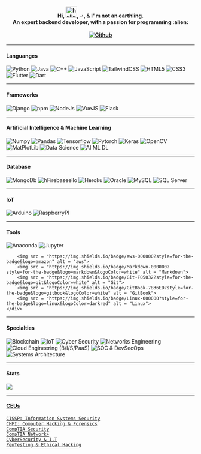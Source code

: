 <!--
<p align = "center">
  <img src = "Robot.png" height="150"/>
</p>
-->

<h4 align = "center">
    Hi, <img src = "https://user-images.githubusercontent.com/61727167/114547962-cecc6b80-9c67-11eb-9697-b1c5a8c8ff46.gif" alt = "hello" width="30px">, ♂️, & I"m not an earthling. 
    <br>
    An expert backend developer, with a passion for programming :alien:
    <br><br>
    <a href = "https://github.com/vicqtor"><img src = "https://img.shields.io/badge/GitHub-100000?style=for-the-badge&logo=github&logoColor=white" alt = "Github"></a>
</h4>

<hr>
<h4 align = "left"> Languanges </h4>
    <div align = "left">
		<img src = "https://img.shields.io/badge/Python-3776AB?style=for-the-badge&logo=python&logoColor=white" alt = "Python">
        <img src = "https://img.shields.io/badge/Java-white?style=for-the-badge&logo=java&logoColor=darkred" alt = "Java">
        <img src = "https://img.shields.io/badge/C++-000000?style=for-the-badge&logo=cplusplus&logoColor=3776AB" alt = "C++">
		<img src = "https://img.shields.io/badge/JavaScript-323330?style=for-the-badge&logo=javascript&logoColor=F7DF1E" alt = "JavaScript">
        <img src = "https://img.shields.io/badge/Tailwind-000000?style=for-the-badge&logo=tailwindcss" alt = "TailwindCSS">
		<img src = "https://img.shields.io/badge/HTML5-E34F26?style=for-the-badge&logo=html5&logoColor=white" alt = "HTML5">
		<img src = "https://img.shields.io/badge/CSS3-1572B6?style=for-the-badge&logo=css3&logoColor=white" alt = "CSS3">
		<img src = "https://img.shields.io/badge/Flutter-white?style=for-the-badge&logo=flutter&logoColor=1572B6" alt = "Flutter">
		<img src = "https://img.shields.io/badge/Dart-white?style=for-the-badge&logo=dart&logoColor=1572B6" alt = "Dart">
    </div>

<hr>
<h4 align = "left"> Frameworks </h4>
    <div align = "left">
		<img src = "https://img.shields.io/badge/Django-darkgreen?style=for-the-badge&logo=django" alt = "Django">
        <img src = "https://img.shields.io/badge/npm-CB3837?style=for-the-badge&logo=npm&logoColor=white" alt = "npm">
		<img src = "https://img.shields.io/badge/NodeJs-00000F?style=for-the-badge&logo=nodedotjs" alt = "NodeJs">
		<img src = "https://img.shields.io/badge/VueJs-000000?style=for-the-badge&logo=vuedotjs" alt = "VueJS">
		<img src = "https://img.shields.io/badge/Flask-000000?style=for-the-badge&logo=flask&logoColor=white" alt = "Flask">
    </div>

<hr>
<h4 align = "left"> Artificial Intelligence & Machine Learning </h4>
    <div align = "left">
        <img src = "https://img.shields.io/badge/Numpy-3776AB?style=for-the-badge&logo=numpy&logoColor=white" alt = "Numpy">
		<img src = "https://img.shields.io/badge/Pandas-3776AB?style=for-the-badge&logo=pandas&logoColor=white" alt = "Pandas">
		<img src = "https://img.shields.io/badge/Tensorflow-00000F?style=for-the-badge&logo=tensorflow" alt = "Tensorflow">
		<img src = "https://img.shields.io/badge/Pytorch-000000?style=for-the-badge&logo=pytorch&logoColor=darkorange" alt = "Pytorch">
		<img src = "https://img.shields.io/badge/Keras-white?style=for-the-badge&logo=keras&logoColor=red" alt = "Keras">
        <img src = "https://img.shields.io/badge/OpenCV-339933?style=for-the-badge&logo=opencv" alt = "OpenCV">
        <img src = "https://img.shields.io/badge/MatPlotLib-00000F?style=for-the-badge&logo=Matplotlib&logoColor=white" alt = "MatPlotLib">
        <img src = "https://img.shields.io/badge/Data Science-00000F?style=for-the-badge&logo=data_science&logoColor=white" alt = "Data Science">
		<img src = "https://img.shields.io/badge/AI ML DL-00000F?style=for-the-badge&logo=scikitlearn&logoColor=red" alt = "AI ML DL">
    </div>

<hr>
<h4 align = "left"> Database </h4>
    <div align = "left">
        <img src = "https://img.shields.io/badge/Mongo-00000F?style=for-the-badge&logo=mongodb" alt = "MongoDb">
		<img src = "https://img.shields.io/badge/Firebase-ffca28?style=for-the-badge&logo=firebase&logoColor=black" alt = "hFirebaseello">
		<img src = "https://img.shields.io/badge/Heroku-430098?style=for-the-badge&logo=heroku&logoColor=white" alt = "Heroku">
		<img src = "https://img.shields.io/badge/Oracle-000000?style=for-the-badge&logo=oracle&logoColor=darkred" alt = "Oracle">
		<img src = "https://img.shields.io/badge/MySQL-00000F?style=for-the-badge&logo=mysql&logoColor=white" alt = "MySQL">
        <img src = "https://camo.githubusercontent.com/22471ae80dc5d7fea7517cf316db935cdaa3bd4d91e7a77304606de175251569/68747470733a2f2f696d672e736869656c64732e696f2f62616467652f53514c2532305365727665722d4343323932373f6c6f676f3d6d6963726f736f66742d73716c2d736572766572266c6f676f436f6c6f723d7768697465" alt = "SQL Server">
    </div>

<hr>
<h4 align = "left"> IoT </h4>
   <div align = "left">
        <img src = "https://img.shields.io/badge/Arduino-white?style=for-the-badge&logo=arduino&logoColor=3776AB" alt = "Arduino">
		<img src = "https://img.shields.io/badge/Raspberry-white?style=for-the-badge&logo=raspberrypi" alt = "RaspberryPI">
    </div>

<hr>
<h4 align = "left"> Tools </h4>
    <div align = "left">
        <img src = "https://img.shields.io/badge/Anaconda-000000.svg?&style=for-the-badge&logo=anaconda" alt = "Anaconda">
		<img src = "https://img.shields.io/badge/Jupyter-F37626.svg?&style=for-the-badge&logo=Jupyter&logoColor=white" alt = "Jupyter">
        
		<img src = "https://img.shields.io/badge/aws-000000?style=for-the-badge&logo=amazon" alt = "aws">
		<img src = "https://img.shields.io/badge/Markdown-000000?style=for-the-badge&logo=markdown&logoColor=white" alt = "Markdown">
		<img src = "https://img.shields.io/badge/Git-F05032?style=for-the-badge&logo=git&logoColor=white" alt = "Git">
		<img src = "https://img.shields.io/badge/GitBook-7B36ED?style=for-the-badge&logo=gitbook&logoColor=white" alt = "GitBook">
		<img src = "https://img.shields.io/badge/Linux-000000?style=for-the-badge&logo=linux&logoColor=darkred" alt = "Linux">
    </div>

<hr>
<h4 align = "left"> Specialties </h4>
	<div align = "left">
	<img src = "https://img.shields.io/badge/Blockchain-000000?style=for-the-badge&logo=blockchain&logoColor=darkorange" alt = "Blockchain">
		<img src = "https://img.shields.io/badge/IoT-00000F?style=for-the-badge&logo=iot&logoColor=white" alt = "IoT">
		<img src = "https://img.shields.io/badge/Cyber Security-00000F?style=for-the-badge&logo=cybersecurity&logoColor=white" alt = "Cyber Security">
		<img src = "https://img.shields.io/badge/Networks Engineering-white?style=for-the-badge&logo=cisco&logoColor=000000" alt = "Networks Engineering">
		<img src = "https://img.shields.io/badge/Cloud Engineering (B/I/S/PaaS)-ffca28?style=for-the-badge&logo=digitalocean&logoColor=black" alt = "Cloud Engineering (B/I/S/PaaS)">
		<img src = "https://img.shields.io/badge/SOC & DevSecOps-00000F?style=for-the-badge&logo=devsecops&logoColor=white" alt = "SOC & DevSecOps">
		<img src = "https://img.shields.io/badge/Systems Architecture-00000F?style=for-the-badge&logo=devsecops&logoColor=white" alt = "Systems Architecture">
	</div>

<hr>
<h4 align = "left"> Stats </h4>
	<a href = "https://github.com/vicqtor/github-readme-stats"><img align = "center" src = "https://github-readme-stats.vercel.app/api/top-langs/?username=vicqtor&layout=compact&theme=buefy&hide_border=true"/>

<hr>
<h4 align = "left"> CEUs </h4>
	<code>CISSP: Information Systems Security</code><br>
	<code>CHFI: Computer Hacking & Forensics</code><br>
	<code>CompTIA Security</code><br>
	<code>CompTIA Network+</code><br>
	<code>CyberSecurity & I.T</code><br>
	<code>PenTesting & Ethical Hacking</code><br>
	
<!--
<a href = "https://github.com/vicqtor/github-readme-stats"><img align = "center" src = "https://github-readme-stats.vercel.app/api?username=vicqtor&show_icons=true&include_all_commits=true&theme=buefy&hide_border=true" alt = "Victor"s github stats" /></a>

<a href = "https://www.buymeacoffee.com/vicqtor" target="_blank"><img src = "https://cdn.buymeacoffee.com/buttons/default-orange.png" alt = "Buy Me A Coffee" height="41" width="174"></a>

-->
